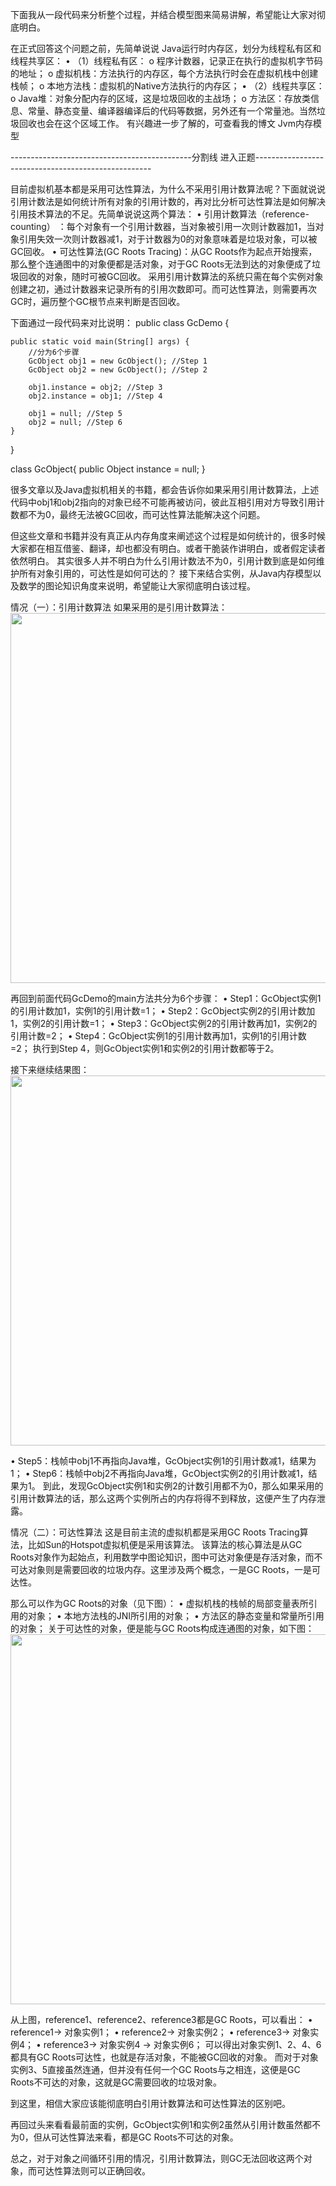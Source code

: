 下面我从一段代码来分析整个过程，并结合模型图来简易讲解，希望能让大家对彻底明白。

在正式回答这个问题之前，先简单说说 Java运行时内存区，划分为线程私有区和线程共享区：
•	（1）线程私有区：
o	程序计数器，记录正在执行的虚拟机字节码的地址；
o	虚拟机栈：方法执行的内存区，每个方法执行时会在虚拟机栈中创建栈帧；
o	本地方法栈：虚拟机的Native方法执行的内存区；
•	（2）线程共享区：
o	Java堆：对象分配内存的区域，这是垃圾回收的主战场；
o	方法区：存放类信息、常量、静态变量、编译器编译后的代码等数据，另外还有一个常量池。当然垃圾回收也会在这个区域工作。
有兴趣进一步了解的，可查看我的博文 Jvm内存模型

---------------------------------------------分割线 进入正题----------------------------------------------------

目前虚拟机基本都是采用可达性算法，为什么不采用引用计数算法呢？下面就说说引用计数法是如何统计所有对象的引用计数的，再对比分析可达性算法是如何解决引用技术算法的不足。先简单说说这两个算法：
•	引用计数算法（reference-counting） ：每个对象有一个引用计数器，当对象被引用一次则计数器加1，当对象引用失效一次则计数器减1，对于计数器为0的对象意味着是垃圾对象，可以被GC回收。
•	可达性算法(GC Roots Tracing)：从GC Roots作为起点开始搜索，那么整个连通图中的对象便都是活对象，对于GC Roots无法到达的对象便成了垃圾回收的对象，随时可被GC回收。
采用引用计数算法的系统只需在每个实例对象创建之初，通过计数器来记录所有的引用次数即可。而可达性算法，则需要再次GC时，遍历整个GC根节点来判断是否回收。

下面通过一段代码来对比说明：
 public class GcDemo {

    public static void main(String[] args) {
        //分为6个步骤
        GcObject obj1 = new GcObject(); //Step 1
        GcObject obj2 = new GcObject(); //Step 2

        obj1.instance = obj2; //Step 3
        obj2.instance = obj1; //Step 4

        obj1 = null; //Step 5
        obj2 = null; //Step 6
    }
}

class GcObject{
    public Object instance = null;
}

很多文章以及Java虚拟机相关的书籍，都会告诉你如果采用引用计数算法，上述代码中obj1和obj2指向的对象已经不可能再被访问，彼此互相引用对方导致引用计数都不为0，最终无法被GC回收，而可达性算法能解决这个问题。

但这些文章和书籍并没有真正从内存角度来阐述这个过程是如何统计的，很多时候大家都在相互借鉴、翻译，却也都没有明白。或者干脆装作讲明白，或者假定读者依然明白。 其实很多人并不明白为什么引用计数法不为0，引用计数到底是如何维护所有对象引用的，可达性是如何可达的？ 接下来结合实例，从Java内存模型以及数学的图论知识角度来说明，希望能让大家彻底明白该过程。

情况（一）：引用计数算法
如果采用的是引用计数算法：
<img src="https://pic1.zhimg.com/b9e5ecd5d1cfb1d045541c1f6e25e92c_b.png" data-rawwidth="592" data-rawheight="438" class="origin_image zh-lightbox-thumb" width="592" data-original="https://pic1.zhimg.com/b9e5ecd5d1cfb1d045541c1f6e25e92c_r.png"> 

再回到前面代码GcDemo的main方法共分为6个步骤：
•	Step1：GcObject实例1的引用计数加1，实例1的引用计数=1；
•	Step2：GcObject实例2的引用计数加1，实例2的引用计数=1；
•	Step3：GcObject实例2的引用计数再加1，实例2的引用计数=2；
•	Step4：GcObject实例1的引用计数再加1，实例1的引用计数=2；
执行到Step 4，则GcObject实例1和实例2的引用计数都等于2。

接下来继续结果图：
<img src="https://pic2.zhimg.com/3c1246661a548f933cd886070f6c1af1_b.png" data-rawwidth="592" data-rawheight="438" class="origin_image zh-lightbox-thumb" width="592" data-original="https://pic2.zhimg.com/3c1246661a548f933cd886070f6c1af1_r.png"> 

•	Step5：栈帧中obj1不再指向Java堆，GcObject实例1的引用计数减1，结果为1；
•	Step6：栈帧中obj2不再指向Java堆，GcObject实例2的引用计数减1，结果为1。
到此，发现GcObject实例1和实例2的计数引用都不为0，那么如果采用的引用计数算法的话，那么这两个实例所占的内存将得不到释放，这便产生了内存泄露。

情况（二）：可达性算法
这是目前主流的虚拟机都是采用GC Roots Tracing算法，比如Sun的Hotspot虚拟机便是采用该算法。 该算法的核心算法是从GC Roots对象作为起始点，利用数学中图论知识，图中可达对象便是存活对象，而不可达对象则是需要回收的垃圾内存。这里涉及两个概念，一是GC Roots，一是可达性。

那么可以作为GC Roots的对象（见下图）：
•	虚拟机栈的栈帧的局部变量表所引用的对象；
•	本地方法栈的JNI所引用的对象；
•	方法区的静态变量和常量所引用的对象；
关于可达性的对象，便是能与GC Roots构成连通图的对象，如下图：
<img src="https://pic3.zhimg.com/22f72b18415405c3e0207925a8de74fa_b.png" data-rawwidth="592" data-rawheight="438" class="origin_image zh-lightbox-thumb" width="592" data-original="https://pic3.zhimg.com/22f72b18415405c3e0207925a8de74fa_r.png"> 

从上图，reference1、reference2、reference3都是GC Roots，可以看出：
•	reference1-> 对象实例1；
•	reference2-> 对象实例2；
•	reference3-> 对象实例4；
•	reference3-> 对象实例4 -> 对象实例6；
可以得出对象实例1、2、4、6都具有GC Roots可达性，也就是存活对象，不能被GC回收的对象。
而对于对象实例3、5直接虽然连通，但并没有任何一个GC Roots与之相连，这便是GC Roots不可达的对象，这就是GC需要回收的垃圾对象。

到这里，相信大家应该能彻底明白引用计数算法和可达性算法的区别吧。

再回过头来看看最前面的实例，GcObject实例1和实例2虽然从引用计数虽然都不为0，但从可达性算法来看，都是GC Roots不可达的对象。

总之，对于对象之间循环引用的情况，引用计数算法，则GC无法回收这两个对象，而可达性算法则可以正确回收。
